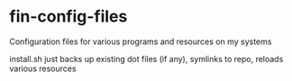 fin-config-files
================

Configuration files for various programs and resources on my systems

install.sh just backs up existing dot files (if any), symlinks to repo, reloads various resources
